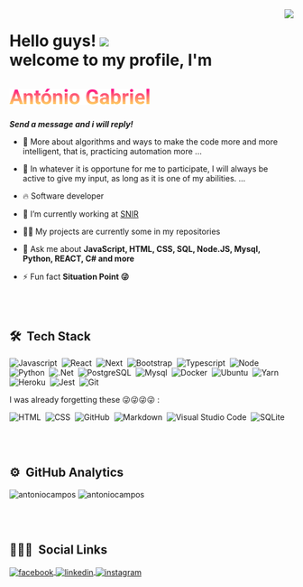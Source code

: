 <img align="right" height="590em" src="https://raw.githubusercontent.com/gist/Antonio-Gabriel/fe89aca264c72da46f77b253e4098544/raw/cecab4bbaf148f134940438fad1e13eb22160fc5/githubcard.svg"/>
<h1 align="left">
Hello guys!
<img 
src="https://raw.githubusercontent.com/kaueMarques/kaueMarques/master/hi.gif" width="30px">
<br> welcome to my profile, I'm <br> <br>
<img src="António Gabriel.png" alt="my gradient name"/>
</h1>
<em><p style="font-weight: 700;">Send a message and i will reply!</p></em>

-  🌱 More about algorithms and ways to make the code more and more intelligent, that is,       practicing automation more ...

-  👯 In whatever it is opportune for me to participate, I will always be active to give my input, as long as it is one of my abilities. ...

- 🔥 Software developer 

- 🔭 I’m currently working at [SNIR](http://snir.co.ao/)

- 👨‍💻 My projects are currently some in my repositories

- 💬 Ask me about **JavaScript, HTML, CSS, SQL, Node.JS, Mysql, Python, REACT, C# and more**

- ⚡ Fun fact **Situation Point 😜**

<br><br>

## 🛠 &nbsp;Tech Stack

![Javascript](https://img.shields.io/badge/-Javascript-05122A?style=flat&logo=Javascript)&nbsp;
![React](https://img.shields.io/badge/-React.Js-05122A?style=flat&logo=react)&nbsp;
![Next](https://img.shields.io/badge/-React.Js-05122A?style=flat&logo=next.js)&nbsp;
![Bootstrap](https://img.shields.io/badge/-Bootstrap-05122A?style=flat&logo=bootstrap)&nbsp;
![Typescript](https://img.shields.io/badge/-Typescript-05122A?style=flat&logo=typescript)&nbsp;
![Node](https://img.shields.io/badge/-Node-05122A?style=flat&logo=node.js)&nbsp;
![Python](https://img.shields.io/badge/-Python-05122A?style=flat&logo=python)&nbsp;
![.Net](https://img.shields.io/badge/-Python-05122A?style=flat&logo=dotnet)&nbsp;
![PostgreSQL](https://img.shields.io/badge/-PostgreSQL-05122A?style=flat&logo=postgresql)&nbsp;
![Mysql](https://img.shields.io/badge/-PostgreSQL-05122A?style=flat&logo=mysql)&nbsp;
![Docker](https://img.shields.io/badge/-Docker-05122A?style=flat&logo=docker)&nbsp;
![Ubuntu](https://img.shields.io/badge/-Ubuntu-05122A?style=flat&logo=ubuntu)&nbsp;
![Yarn](https://img.shields.io/badge/-Yarn-05122A?style=flat&logo=yarn)&nbsp;
![Heroku](https://img.shields.io/badge/-Heroku-05122A?style=flat&logo=heroku)&nbsp;
![Jest](https://img.shields.io/badge/-Jest-05122A?style=flat&logo=jest)&nbsp;
![Git](https://img.shields.io/badge/-Git-05122A?style=flat&logo=git)&nbsp;

I was already forgetting these 😜😜😜😜 : 

![HTML](https://img.shields.io/badge/-HTML-05122A?style=flat&logo=HTML5)&nbsp;
![CSS](https://img.shields.io/badge/-CSS-05122A?style=flat&logo=CSS3&logoColor=1572B6)&nbsp;
![GitHub](https://img.shields.io/badge/-GitHub-05122A?style=flat&logo=github)&nbsp;
![Markdown](https://img.shields.io/badge/-Markdown-05122A?style=flat&logo=markdown)&nbsp;
![Visual Studio Code](https://img.shields.io/badge/-Visual%20Studio%20Code-05122A?style=flat&logo=visual-studio-code&logoColor=007ACC)&nbsp;
![SQLite](https://img.shields.io/badge/-SQLite-05122A?style=flat&logo=sqlite)&nbsp;

<br><br>

## ⚙️ &nbsp;GitHub Analytics

<p align="left">
<img width="420em" src="https://github-readme-stats.vercel.app/api?username=Antonio-Gabriel&show_icons=true&theme=vision-friendly-dark" alt="antoniocampos"/>
<img width="400em" src="https://github-readme-stats.vercel.app/api/top-langs/?username=Antonio-Gabriel&layout=compact&theme=vision-friendly-dark" alt="antoniocampos"/>
</p>

<br><br>

## 👨🏽‍🦲 &nbsp;Social Links

<p align="left">
<a href="https://www.facebook.com/antoniocampos.gabriel" target="_blank">
  <img align="center" src="https://img.shields.io/badge/-@antoniogabriel-05122A?style=flat&logo=facebook" alt="facebook"/>
</a>
<a href="https://www.linkedin.com/in/ant%C3%B3nio-gabriel-066b7a1a4/" target="_blank">
  <img align="center" src="https://img.shields.io/badge/-@antoniogabriel-05122A?style=flat&logo=linkedin" alt="linkedin"/>
</a>
<a href="https://www.instagram.com/lunaticcosem.jeito/" target="_blank">
 <img align="center" src="https://img.shields.io/badge/-@antoniogabriel-05122A?style=flat&logo=instagram" alt="instagram"/>
</a>

<!-- Past Readme -->

<!--
## Hello guys! 👋welcome to my profile

  My name is António Gabriel computer student and passionate about computing, 
  I'm a software developer.
  
  Skills: C#, PHP, JAVASCRIPT, PYTHON, HTML5, CSS3, REACT, FLASK

 🔭 I can't talk about it yet ...
 🌱 More about algorithms and ways to make the code more and more intelligent, that is, practicing automation more ...
 👯 In whatever it is opportune for me to participate, I will always be active to give my input, as long as it is one of my abilities. ...
 🤔 Subjects that will help me to grow more and more in the area in which I find myself and you also contribute to this to happen, I believe. ...
 💬 Ask me about ... movies, codes, life and the rest is to see more kk ...
 ⚡ Fun fact: Impostor Syntrome ...
-->
 
<!-- Icons -->
<!-- <code><img height="20" src="https://raw.githubusercontent.com/github/explore/80688e429a7d4ef2fca1e82350fe8e3517d3494d/topics/javascript/javascript.png"></code> -->
<!-- <code><img height="20" src="https://raw.githubusercontent.com/github/explore/80688e429a7d4ef2fca1e82350fe8e3517d3494d/topics/vue/vue.png"></code> -->
<!-- <code><img height="20" src="https://raw.githubusercontent.com/github/explore/80688e429a7d4ef2fca1e82350fe8e3517d3494d/topics/react/react.png"></code> -->
<!-- <code><img height="20" src="https://cdn.jsdelivr.net/gh/devicons/devicon/icons/bootstrap/bootstrap-plain-wordmark.svg"></code> -->
<!-- <code><img height="20" src="https://cdn.jsdelivr.net/gh/devicons/devicon/icons/typescript/typescript-original.svg"></code> -->
<!-- <code><img height="20" src="https://raw.githubusercontent.com/github/explore/80688e429a7d4ef2fca1e82350fe8e3517d3494d/topics/nodejs/nodejs.png"></code> -->
<!-- <code><img height="20" src="https://raw.githubusercontent.com/github/explore/80688e429a7d4ef2fca1e82350fe8e3517d3494d/topics/python/python.png"></code> -->
<!-- <code><img height="20" src="https://raw.githubusercontent.com/github/explore/80688e429a7d4ef2fca1e82350fe8e3517d3494d/topics/sql/sql.png"></code> -->
<!-- <code><img height="20" src="https://raw.githubusercontent.com/github/explore/80688e429a7d4ef2fca1e82350fe8e3517d3494d/topics/docker/docker.png"></code> -->
<!-- <code><img height="20" src="https://cdn.jsdelivr.net/gh/devicons/devicon/icons/chrome/chrome-original.svg"></code> -->
<!-- <code><img height="20" src="https://cdn.jsdelivr.net/gh/devicons/devicon/icons/ubuntu/ubuntu-plain.svg"></code> -->
<!-- <code><img height="20" src="https://cdn.jsdelivr.net/gh/devicons/devicon/icons/yarn/yarn-original.svg"></code> -->
<!-- <code><img height="20" src="https://cdn.jsdelivr.net/gh/devicons/devicon/icons/postgresql/postgresql-original-wordmark.svg"></code> -->
<!-- <code><img height="20" src="https://cdn.jsdelivr.net/gh/devicons/devicon/icons/linux/linux-original.svg"></code> -->
<!-- <code><img height="20" src="https://cdn.jsdelivr.net/gh/devicons/devicon/icons/heroku/heroku-plain-wordmark.svg"></code> -->
<!-- <code><img height="20" src="https://cdn.jsdelivr.net/gh/devicons/devicon/icons/jest/jest-plain.svg"></code> -->
<!-- <code><img height="20" src="https://raw.githubusercontent.com/github/explore/80688e429a7d4ef2fca1e82350fe8e3517d3494d/topics/git/git.png"></code> -->

<!-- Gradient Effect on Text -->
<!-- <strong style="
  background: -webkit-linear-gradient(#FF008E, #FFCD1E);
  -webkit-background-clip: text;
  -webkit-text-fill-color: transparent;
">António Gabriel</strong> -->
